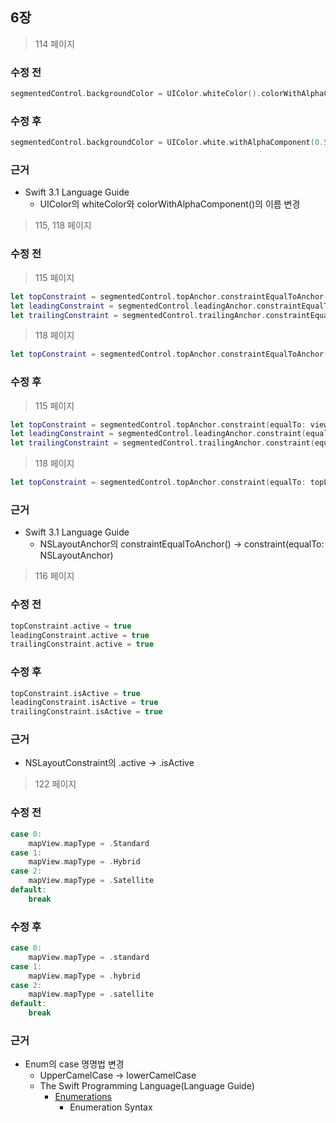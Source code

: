## 6장

> 114 페이지

### 수정 전
```swift
segmentedControl.backgroundColor = UIColor.whiteColor().colorWithAlphaComponent(0.5)
```

### 수정 후
```swift
segmentedControl.backgroundColor = UIColor.white.withAlphaComponent(0.5)
```

### 근거
* Swift 3.1 Language Guide
	* UIColor의 whiteColor와 colorWithAlphaComponent()의 이름 변경

> 115, 118 페이지

### 수정 전
> 115 페이지

```swift
let topConstraint = segmentedControl.topAnchor.constraintEqualToAnchor(view.topAnchor)
let leadingConstraint = segmentedControl.leadingAnchor.constraintEqualToAnchor(view.leadingAnchor)
let trailingConstraint = segmentedControl.trailingAnchor.constraintEqualToAnchor(view.trailingAnchor)
```
> 118 페이지

```swift
let topConstraint = segmentedControl.topAnchor.constraintEqualToAnchor(topLayoutGuide.bottomAnchor, constant: 8)
```
### 수정 후
> 115 페이지

```swift
let topConstraint = segmentedControl.topAnchor.constraint(equalTo: view.topAnchor)
let leadingConstraint = segmentedControl.leadingAnchor.constraint(equalTo: view.leadingAnchor)
let trailingConstraint = segmentedControl.trailingAnchor.constraint(equalTo: view.trailingAnchor)
```
> 118 페이지

```swift
let topConstraint = segmentedControl.topAnchor.constraint(equalTo: topLayoutGuide.bottomAnchor, constant: 8)
```
### 근거
* Swift 3.1 Language Guide
	* NSLayoutAnchor의 constraintEqualToAnchor() -> constraint(equalTo: NSLayoutAnchor)

>116 페이지

### 수정 전 	
```swift
topConstraint.active = true
leadingConstraint.active = true
trailingConstraint.active = true
```
### 수정 후
```swift
topConstraint.isActive = true
leadingConstraint.isActive = true
trailingConstraint.isActive = true
```
### 근거
* NSLayoutConstraint의 .active -> .isActive

>122 페이지

### 수정 전
```swift
case 0:
	mapView.mapType = .Standard
case 1:
	mapView.mapType = .Hybrid
case 2:
	mapView.mapType = .Satellite
default:
	break
```
### 수정 후
```swift
case 0:
	mapView.mapType = .standard
case 1:
	mapView.mapType = .hybrid
case 2:
	mapView.mapType = .satellite
default:
	break
```
### 근거	
* Enum의 case 명명법 변경
	* UpperCamelCase -> lowerCamelCase
	* The Swift Programming Language(Language Guide)
		* [Enumerations](https://developer.apple.com/library/content/documentation/Swift/Conceptual/Swift_Programming_Language/Enumerations.html)
			* Enumeration Syntax
